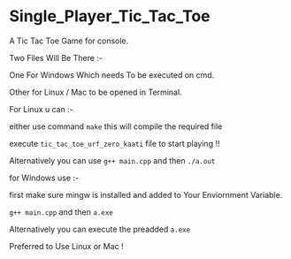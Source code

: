 # Single_Player_Tic_Tac_Toe
A Tic Tac Toe Game for console.

Two Files Will Be There :-

One For Windows Which needs To be executed on cmd.

Other for Linux / Mac to be opened in Terminal.

For Linux u can :-

  either use command ```make``` this will compile the required file

  execute `tic_tac_toe_urf_zero_kaati` file to start playing !!

  Alternatively you can use ```g++ main.cpp``` and then ```./a.out```

for Windows use :-

  first make sure mingw is installed and added to Your Enviornment Variable. 

  ```g++ main.cpp``` and then ```a.exe```

  Alternatively you can execute the preadded `a.exe`

Preferred to Use Linux or Mac !
